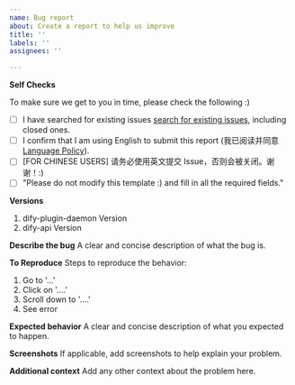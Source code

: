 ```yaml
---
name: Bug report
about: Create a report to help us improve
title: ''
labels: ''
assignees: ''

---
```

**Self Checks**

To make sure we get to you in time, please check the following :)
- [ ] I have searched for existing issues [search for existing issues](https://github.com/langgenius/dify-plugin-daemon/issues), including closed ones.
- [ ] I confirm that I am using English to submit this report (我已阅读并同意 [Language Policy](https://github.com/langgenius/dify/issues/1542)).
- [ ] [FOR CHINESE USERS] 请务必使用英文提交 Issue，否则会被关闭。谢谢！:)
- [ ] "Please do not modify this template :) and fill in all the required fields."

**Versions**
1. dify-plugin-daemon Version
2. dify-api Version

**Describe the bug**
A clear and concise description of what the bug is.

**To Reproduce**
Steps to reproduce the behavior:
1. Go to '...'
2. Click on '....'
3. Scroll down to '....'
4. See error

**Expected behavior**
A clear and concise description of what you expected to happen.

**Screenshots**
If applicable, add screenshots to help explain your problem.

**Additional context**
Add any other context about the problem here.
